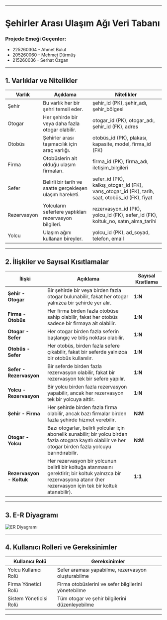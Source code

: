 
---
# Şehirler Arası Ulaşım Ağı Veri Tabanı

### Projede Emeği Geçenler:
- 225260304 - Ahmet Bulut  
- 205260060 - Mehmet Dürmüş
- 215260036 - Serhat Özgan

---

## 1. Varlıklar ve Nitelikler

| Varlık        | Açıklama                                      | Nitelikler                                                 |
|---------------|-----------------------------------------------|------------------------------------------------------------|
| Şehir         | Bu varlık her bir şehri temsil eder.          | şehir_id (PK), şehir_adı, şehir_bölgesi                    |
| Otogar        | Her şehirde bir veya daha fazla otogar olabilir. | otogar_id (PK), otogar_adı, şehir_id (FK), adres        |
| Otobüs        | Şehirler arası taşımacılık için araç varlığı. | otobüs_id (PK), plakası, kapasite, model, firma_id (FK)    |
| Firma         | Otobüslerin ait olduğu ulaşım firmaları.      | firma_id (PK), firma_adı, iletişim_bilgileri               |
| Sefer         | Belirli bir tarih ve saatte gerçekleşen ulaşım hareketi. | sefer_id (PK), kalkış_otogar_id (FK), varış_otogar_id (FK), tarih, saat, otobüs_id (FK), fiyat |
| Rezervasyon   | Yolcuların seferlere yaptıkları rezervasyon bilgileri. | rezervasyon_id (PK), yolcu_id (FK), sefer_id (FK), koltuk_no, satın_alma_tarihi |
| Yolcu         | Ulaşım ağını kullanan bireyler.               | yolcu_id (PK), ad_soyad, telefon, email                    |

---

## 2. İlişkiler ve Sayısal Kısıtlamalar

| İlişki           | Açıklama                                                                                              | Sayısal Kısıtlama |
|------------------|-------------------------------------------------------------------------------------------------------|--------------------|
| **Şehir - Otogar**   | Bir şehirde bir veya birden fazla otogar bulunabilir, fakat her otogar yalnızca bir şehirde yer alır. | **1:N**           |
| **Firma - Otobüs**   | Her firma birden fazla otobüse sahip olabilir, fakat her otobüs sadece bir firmaya ait olabilir.      | **1:N**           |
| **Otogar - Sefer**   | Her otogar birden fazla seferin başlangıç ve bitiş noktası olabilir.                                  | **1:N**           |
| **Otobüs - Sefer**   | Her otobüs, birden fazla sefere çıkabilir, fakat bir seferde yalnızca bir otobüs kullanılır.           | **1:N**           |
| **Sefer - Rezervasyon** | Bir seferde birden fazla rezervasyon olabilir, fakat bir rezervasyon tek bir sefere yapılır.        | **1:N**           |
| **Yolcu - Rezervasyon** | Bir yolcu birden fazla rezervasyon yapabilir, ancak her rezervasyon tek bir yolcuya aittir.         | **1:N**           |
| **Şehir - Firma** | Her şehirde birden fazla firma olabilir, ancak bazı firmalar birden fazla şehirde hizmet verebilir. | **N:M**          |
| **Otogar - Yolcu** | Bazı otogarlar, belirli yolcular için abonelik sunabilir; bir yolcu birden fazla otogara kayıtlı olabilir ve her otogar birden fazla yolcuyu barındırabilir. | **N:M** |
| **Rezervasyon - Koltuk** | Her rezervasyon bir yolcunun belirli bir koltuğa atanmasını gerektirir; bir koltuk yalnızca bir rezervasyona atanır (her rezervasyon için tek bir koltuk atanabilir). | **1:1**           |

---

## 3. E-R Diyagramı

![ER Diyagramı](https://github.com/user-attachments/assets/4c5c249e-bf5f-4e95-9a17-2338f0d673e4)

---

## 4. Kullanıcı Rolleri ve Gereksinimler

| Kullanıcı Rolü       | Gereksinimler                                              |
|----------------------|------------------------------------------------------------|
| Yolcu Kullanıcı Rolü | Sefer araması yapabilme, rezervasyon oluşturabilme         |
| Firma Yönetici Rolü  | Firma otobüslerini ve sefer bilgilerini yönetebilme        |
| Sistem Yöneticisi Rolü | Tüm otogar ve şehir bilgilerini düzenleyebilme          |

---

